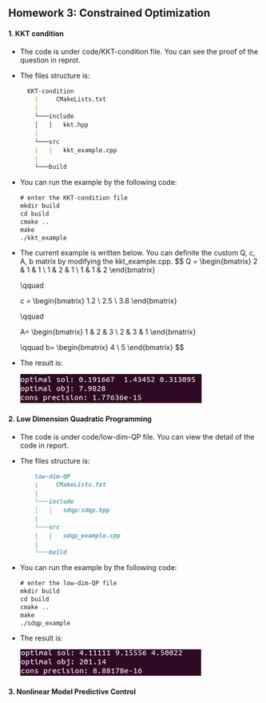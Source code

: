 ## Homework 3: Constrained Optimization

#### 1. KKT condition

* The code is under code/KKT-condition file. You can see the proof of the question in reprot.

* The files structure is:

  ```markdown
  	KKT-condition 
      | 	CMakeLists.txt
      |
      └───include
      │   │   kkt.hpp
      |
      └───src
      |   |   kkt_example.cpp
      |
      └───build
  ```

* You can run the example by the following code:

  ```shell
  # enter the KKT-condition file
  mkdir build
  cd build
  cmake ..
  make
  ./kkt_example
  ```

* The current example is written below. You can definite the custom Q, c, A, b matrix by modifying the kkt_example.cpp.
  $$
  Q = 
  \begin{bmatrix}
  2 & 1 & 1 \\
  1 & 2 & 1 \\
  1 & 1 & 2
  \end{bmatrix}
  
  \qquad
  
  c =
  \begin{bmatrix}
  1.2 \\
  2.5 \\
  3.8
  \end{bmatrix}
  
  \qquad
  
  A=
  \begin{bmatrix}
  1 & 2 & 3 \\
  2 & 3 & 1
  \end{bmatrix}
  
  \qquad
  b=
  \begin{bmatrix}
  4 \\
  5
  \end{bmatrix}
  $$

* The result is:

  ![avatar](fig/KKT-result.png)



#### 2. Low Dimension Quadratic Programming

* The code is under code/low-dim-QP file. You can view the detail of the code in report.

* The files structure is:

  ```markdown
      low-dim-QP 
      | 	CMakeLists.txt
      |
      └───include
      │   │   sdqp/sdqp.hpp
      |
      └───src
      |   |   sdqp_example.cpp
      |
      └───build
  ```

* You can run the example by the following code:

  ```shell
  # enter the low-dim-QP file
  mkdir build
  cd build
  cmake ..
  make
  ./sdqp_example
  ```

* The result is:

  ![avatar](./fig/sdqp-result.png)



#### 3. Nonlinear Model Predictive Control
